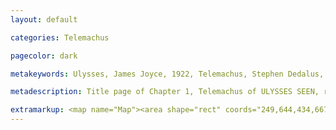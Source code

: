 ```yaml
---
layout: default

categories: Telemachus

pagecolor: dark

metakeywords: Ulysses, James Joyce, 1922, Telemachus, Stephen Dedalus, Buck Mulligan, Martello Tower, Dublin, Ireland, Ie, June 16, 1904, 8:00 AM, Sandycove, Sandy Cove, Dublin Bay, Telemachiad, Chapter I, Odysseus, Son, Ithaca, suitors, Antinoos, Grey Eyed Athena, Throwaway Horse LLC, Linati Schema, gold, color

metadescription: Title page of Chapter 1, Telemachus of ULYSSES SEEN, robert berry's comics adaptation of james joyce novel ulysses

extramarkup: <map name="Map"><area shape="rect" coords="249,644,434,667" href="#" title="Latin &#58; I will go up to the Altar of God."></map>
---
```

